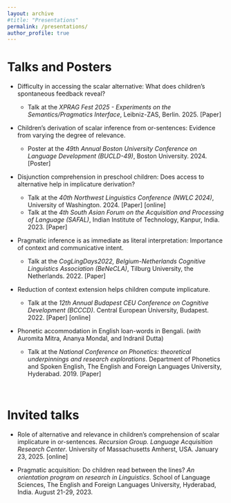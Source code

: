 ```yaml
---
layout: archive
#title: "Presentations"
permalink: /presentations/
author_profile: true
--- 
```



Talks and Posters
=====

- Difficulty in accessing the scalar alternative: What does children’s spontaneous feedback reveal?
   <ul> <li> Talk at the <em>XPRAG Fest 2025 - Experiments on the Semantics/Pragmatics Interface</em>, Leibniz-ZAS, Berlin. 2025. [<a>Paper</a>] </li> </ul>

- Children’s derivation of scalar inference from or-sentences: Evidence from varying the degree of relevance.
   <ul> <li> Poster at the <em>49th Annual Boston University Conference on Language Development (BUCLD-49)</em>, Boston University. 2024. [<a>Poster</a>] </li> </ul>

- Disjunction comprehension in preschool children: Does access to alternative help in implicature derivation?
   <ul> <li> Talk at the <em>40th Northwest Linguistics Conference (NWLC 2024)</em>, University of Washington. 2024. [Paper] [online] </li></ul>
   <ul> <li> Talk at the <em>4th South Asian Forum on the Acquisition and Processing of Language (SAFAL)</em>, Indian Institute of Technology, Kanpur, India. 2023.   [Paper]  </li></ul>

- Pragmatic inference is as immediate as literal interpretation: Importance of context and communicative intent.
   <ul> <li> Talk at the <em>CogLingDays2022, Belgium-Netherlands Cognitive Linguistics Association (BeNeCLA)</em>, Tilburg University, the Netherlands. 2022.   [Paper] </li></ul>

- Reduction of context extension helps children compute implicature.
   <ul> <li> Talk at the <em>12th Annual Budapest CEU Conference on Cognitive Development (BCCCD)</em>. Central European University, Budapest. 2022.   [Paper] [online] </li></ul>

- Phonetic accommodation in English loan-words in Bengali. (_with_ Auromita Mitra, Ananya Mondal, and Indranil Dutta)
   <ul> <li> Talk at the <em>National Conference on Phonetics: theoretical underpinnings and research explorations</em>. Department of Phonetics and Spoken English, The English and Foreign Languages University, Hyderabad. 2019.  [Paper] </li></ul>

 &nbsp;    
 
<!-- <h3> <span style="color: #3498DB ;">Invited talks </span> </h3> --> 

Invited talks
=====

- Role of alternative and relevance in children’s comprehension of scalar implicature in or-sentences. _Recursion Group. Language Acquisition Research Center_. University of Massachusetts Amherst, USA. January 23, 2025. [online] 

- Pragmatic acquisition: Do children read between the lines? _An orientation program on research in Linguistics_. School of Language Sciences, The English and Foreign Languages University, Hyderabad, India. August 21-29, 2023. 



 &nbsp; 
